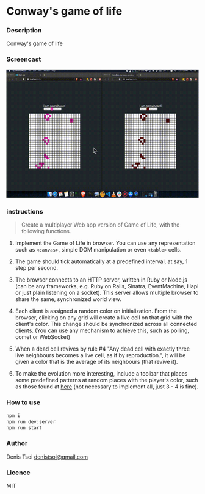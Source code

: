 # Conway's game of life

### Description

Conway's game of life

### Screencast

![demo.gif](./demo.gif)

### instructions

> Create a multiplayer Web app version of Game of Life, with the following functions. 

1. Implement the Game of Life in browser. You can use any representation such as `<canvas>`, simple DOM manipulation or even `<table>` cells. 

2. The game should tick automatically at a predefined interval, at say, 1 step per second.

3. The browser connects to an HTTP server, written in Ruby or Node.js (can be any frameworks, e.g. Ruby on Rails, Sinatra, EventMachine, Hapi or just plain listening on a socket). This server allows multiple browser to share the same, synchronized world view.

4. Each client is assigned a random color on initialization. From the browser, clicking on any grid will create a live cell on that grid with the client's color. This change should be synchronized across all connected clients. (You can use any mechanism to achieve this, such as polling, comet or WebSocket)

5. When a dead cell revives by rule #4 "Any dead cell with exactly three live neighbours becomes a live cell, as if by reproduction.", it will be given a color that is the average of its neighbours (that revive it).

6. To make the evolution more interesting, include a toolbar that places some predefined patterns at random places with the player's color, such as those found at [here](https://en.wikipedia.org/wiki/Conway's_Game_of_Life#Examples_of_patterns) (not necessary to implement all, just 3 - 4 is fine).

### How to use

```
npm i
npm run dev:server
npm run start
```

### Author
Denis Tsoi <denistsoi@gmail.com>

### Licence
MIT